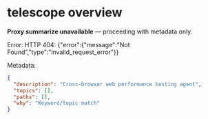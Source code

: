 # telescope overview

**Proxy summarize unavailable** — proceeding with metadata only.

Error: HTTP 404: {"error":{"message":"Not Found","type":"invalid_request_error"}}

Metadata:
```json
{
  "description": "Cross-browser web performance testing agent",
  "topics": [],
  "paths": [],
  "why": "Keyword/topic match"
}
```